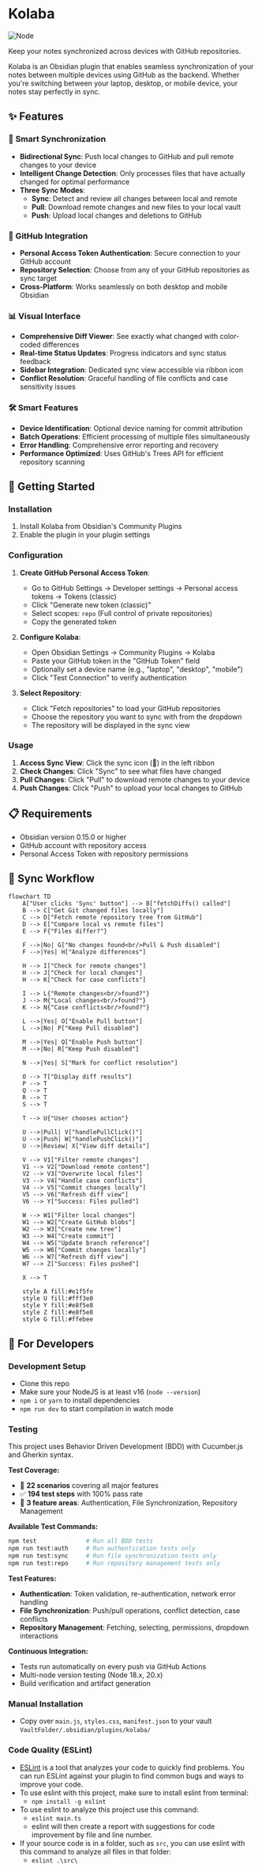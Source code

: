 # Kolaba

![Node](https://img.shields.io/badge/node-%3E%3D18.x-brightgreen)

Keep your notes synchronized across devices with GitHub repositories.

Kolaba is an Obsidian plugin that enables seamless synchronization of your notes between multiple devices using GitHub as the backend. Whether you're switching between your laptop, desktop, or mobile device, your notes stay perfectly in sync.

## ✨ Features

### 🔄 Smart Synchronization
- **Bidirectional Sync**: Push local changes to GitHub and pull remote changes to your device
- **Intelligent Change Detection**: Only processes files that have actually changed for optimal performance
- **Three Sync Modes**:
  - **Sync**: Detect and review all changes between local and remote
  - **Pull**: Download remote changes and new files to your local vault
  - **Push**: Upload local changes and deletions to GitHub

### 🔐 GitHub Integration
- **Personal Access Token Authentication**: Secure connection to your GitHub account
- **Repository Selection**: Choose from any of your GitHub repositories as sync target
- **Cross-Platform**: Works seamlessly on both desktop and mobile Obsidian

### 📊 Visual Interface
- **Comprehensive Diff Viewer**: See exactly what changed with color-coded differences
- **Real-time Status Updates**: Progress indicators and sync status feedback
- **Sidebar Integration**: Dedicated sync view accessible via ribbon icon
- **Conflict Resolution**: Graceful handling of file conflicts and case sensitivity issues

### 🛠️ Smart Features
- **Device Identification**: Optional device naming for commit attribution
- **Batch Operations**: Efficient processing of multiple files simultaneously
- **Error Handling**: Comprehensive error reporting and recovery
- **Performance Optimized**: Uses GitHub's Trees API for efficient repository scanning

## 🚀 Getting Started

### Installation
1. Install Kolaba from Obsidian's Community Plugins
2. Enable the plugin in your plugin settings

### Configuration
1. **Create GitHub Personal Access Token**:
   - Go to GitHub Settings → Developer settings → Personal access tokens → Tokens (classic)
   - Click "Generate new token (classic)"
   - Select scopes: `repo` (Full control of private repositories)
   - Copy the generated token

2. **Configure Kolaba**:
   - Open Obsidian Settings → Community Plugins → Kolaba
   - Paste your GitHub token in the "GitHub Token" field
   - Optionally set a device name (e.g., "laptop", "desktop", "mobile")
   - Click "Test Connection" to verify authentication

3. **Select Repository**:
   - Click "Fetch repositories" to load your GitHub repositories
   - Choose the repository you want to sync with from the dropdown
   - The repository will be displayed in the sync view

### Usage
1. **Access Sync View**: Click the sync icon (📁) in the left ribbon
2. **Check Changes**: Click "Sync" to see what files have changed
3. **Pull Changes**: Click "Pull" to download remote changes to your device
4. **Push Changes**: Click "Push" to upload your local changes to GitHub

## 📋 Requirements
- Obsidian version 0.15.0 or higher
- GitHub account with repository access
- Personal Access Token with repository permissions

## 🔄 Sync Workflow

```mermaid
flowchart TD
    A["User clicks 'Sync' button"] --> B["fetchDiffs() called"]
    B --> C["Get Git changed files locally"]
    C --> D["Fetch remote repository tree from GitHub"]
    D --> E["Compare local vs remote files"]
    E --> F{"Files differ?"}
    
    F -->|No| G["No changes found<br/>Pull & Push disabled"]
    F -->|Yes| H["Analyze differences"]
    
    H --> I["Check for remote changes"]
    H --> J["Check for local changes"]
    H --> K["Check for case conflicts"]
    
    I --> L{"Remote changes<br/>found?"}
    J --> M{"Local changes<br/>found?"}
    K --> N{"Case conflicts<br/>found?"}
    
    L -->|Yes| O["Enable Pull button"]
    L -->|No| P["Keep Pull disabled"]
    
    M -->|Yes| Q["Enable Push button"]
    M -->|No| R["Keep Push disabled"]
    
    N -->|Yes| S["Mark for conflict resolution"]
    
    O --> T["Display diff results"]
    P --> T
    Q --> T
    R --> T
    S --> T
    
    T --> U{"User chooses action"}
    
    U -->|Pull| V["handlePullClick()"]
    U -->|Push| W["handlePushClick()"]
    U -->|Review| X["View diff details"]
    
    V --> V1["Filter remote changes"]
    V1 --> V2["Download remote content"]
    V2 --> V3["Overwrite local files"]
    V3 --> V4["Handle case conflicts"]
    V4 --> V5["Commit changes locally"]
    V5 --> V6["Refresh diff view"]
    V6 --> Y["Success: Files pulled"]
    
    W --> W1["Filter local changes"]
    W1 --> W2["Create GitHub blobs"]
    W2 --> W3["Create new tree"]
    W3 --> W4["Create commit"]
    W4 --> W5["Update branch reference"]
    W5 --> W6["Commit changes locally"]
    W6 --> W7["Refresh diff view"]
    W7 --> Z["Success: Files pushed"]
    
    X --> T
    
    style A fill:#e1f5fe
    style U fill:#fff3e0
    style Y fill:#e8f5e8
    style Z fill:#e8f5e8
    style G fill:#ffebee
```

## 🔧 For Developers

### Development Setup
- Clone this repo
- Make sure your NodeJS is at least v16 (`node --version`)
- `npm i` or `yarn` to install dependencies
- `npm run dev` to start compilation in watch mode

### Testing
This project uses Behavior Driven Development (BDD) with Cucumber.js and Gherkin syntax.

**Test Coverage:**
- 🧪 **22 scenarios** covering all major features
- ✅ **194 test steps** with 100% pass rate
- 🎯 **3 feature areas**: Authentication, File Synchronization, Repository Management

**Available Test Commands:**
```bash
npm test              # Run all BDD tests
npm run test:auth     # Run authentication tests only
npm run test:sync     # Run file synchronization tests only  
npm run test:repo     # Run repository management tests only
```

**Test Features:**
- **Authentication**: Token validation, re-authentication, network error handling
- **File Synchronization**: Push/pull operations, conflict detection, case conflicts
- **Repository Management**: Fetching, selecting, permissions, dropdown interactions

**Continuous Integration:**
- Tests run automatically on every push via GitHub Actions
- Multi-node version testing (Node 18.x, 20.x)  
- Build verification and artifact generation

### Manual Installation
- Copy over `main.js`, `styles.css`, `manifest.json` to your vault `VaultFolder/.obsidian/plugins/kolaba/`

### Code Quality (ESLint)
- [ESLint](https://eslint.org/) is a tool that analyzes your code to quickly find problems. You can run ESLint against your plugin to find common bugs and ways to improve your code. 
- To use eslint with this project, make sure to install eslint from terminal:
  - `npm install -g eslint`
- To use eslint to analyze this project use this command:
  - `eslint main.ts`
  - eslint will then create a report with suggestions for code improvement by file and line number.
- If your source code is in a folder, such as `src`, you can use eslint with this command to analyze all files in that folder:
  - `eslint .\src\`
